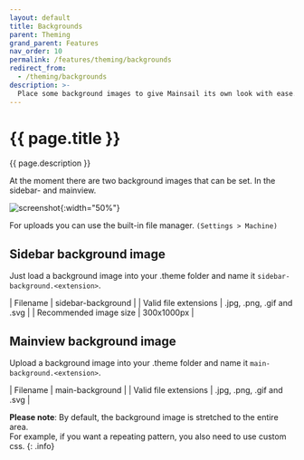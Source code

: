 ```yaml
---
layout: default
title: Backgrounds
parent: Theming
grand_parent: Features
nav_order: 10
permalink: /features/theming/backgrounds
redirect_from:
  - /theming/backgrounds
description: >-
  Place some background images to give Mainsail its own look with ease.
---
```


# {{ page.title }}
{{ page.description }}



At the moment there are two background images that can be set. In the sidebar- and mainview.

![screenshot](/assets/img/customizing/sidebar-main.jpg){:width="50%"}

For uploads you can use the built-in file manager. `(Settings > Machine)`

<!-- ![screenshot](../assets/img/customizing/screenshot-sidebar-background.png) -->

## Sidebar background image
Just load a background image into your .theme folder and name it `sidebar-background.<extension>`.

| Filename					| sidebar-background	|
| Valid file extensions		| .jpg, .png, .gif and .svg	|
| Recommended image size	| 300x1000px			|

## Mainview background image
Upload a background image into your .theme folder and name it `main-background.<extension>`.

| Filename					| main-background		|
| Valid file extensions		| .jpg, .png, .gif and .svg	|

**Please note**: By default, the background image is stretched to the entire area.  
For example, if you want a repeating pattern, you also need to use custom css.
{: .info}
